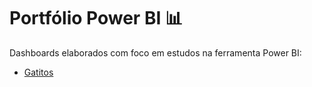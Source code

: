 # Portfólio Power BI 📊
Dashboards elaborados com foco em estudos na ferramenta Power BI:
- [Gatitos](https://github.com/sailegomes/Portfolio_PowerBI/tree/main/Dashboard1_Gatitos)
